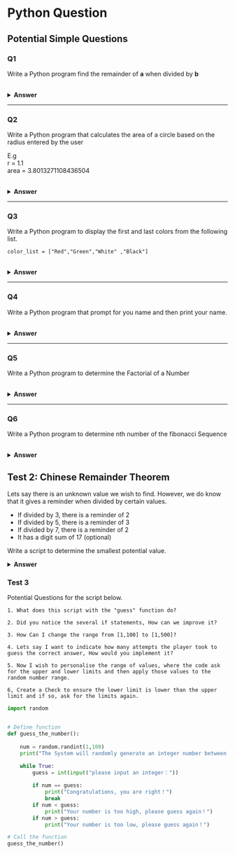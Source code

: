 # Python Question

## Potential Simple Questions

### Q1

Write a Python program find the remainder of **a** when divided by **b** 


<br>

<details>
  <summary><b>Answer</b></summary>

  ```python
a = 177
b = 5
r = a%b
print("The remainder is",r)
  ```
</details>

---

### Q2

Write a Python program that calculates the area of a circle based on the radius entered by the user

E.g \
r = 1.1 \
area = 3.8013271108436504

<br>

<details>
  <summary><b>Answer</b></summary>

  ```python
import math
r = 1.1    
area = r**2 * math.pi
print("The area is",area)    
  ```
</details>

---

### Q3

Write a Python program to display the first and last colors from the following list.

```
color_list = ["Red","Green","White" ,"Black"]
```

<br>

<details>
  <summary><b>Answer</b></summary>

  ```python
color_list = ["Red","Green","White" ,"Black"]
print(color_list[0])   
print(color_list[-1]) 
  ```
</details>

---

### Q4

Write a Python program that prompt for you name and then print your name. 

<br>

<details>
  <summary><b>Answer</b></summary>

  ```python
name = input("Please input your name: ")
print("Hello ",name)
  ```
</details>

---

### Q5

Write a Python program to determine the Factorial of a Number

<br>

<details>
  <summary><b>Answer</b></summary>

  ```python
number = int(input("number:" ))

fnum = 1
for i in range(2,number+1):
    fnum *= i 
    
print(fnum)
  ```
</details>

---

### Q6

Write a Python program to determine nth number of the fibonacci Sequence

<br>

<details>
  <summary><b>Answer</b></summary>

```python
    n_term = int(input("Which term: "))

    # first two terms
    n1, n2 = 0, 1
    count = 0

    while count < n_term:
       nth = n1 + n2

       n1 = n2
       n2 = nth
       count += 1

    print(nth)
```
</details>



## Test 2: Chinese Remainder Theorem

Lets say there is an unknown value we wish to find. However, we do know that it gives a reminder when divided by certain values.

* If divided by 3, there is a reminder of 2
* If divided by 5, there is a reminder of 3
* If divided by 7, there is a reminder of 2
* It has a digit sum of 17 (optional)

Write a script to determine the smallest potential value.

<details>
  <summary><b>Answer</b></summary>

  ```python
lst = []
for x in range(1,1000):
    if x % 3 == 2 and x % 5 ==3 and x %7 == 2:
        lst.append(x)
print(lst)
  ```
</details>

### Test 3 ###

Potential Questions for the script below.

    1. What does this script with the "guess" function do?

    2. Did you notice the several if statements, How can we improve it?

    3. How Can I change the range from [1,100] to [1,500]?

    4. Lets say I want to indicate how many attempts the player took to guess the correct answer, How would you implement it?

    5. Now I wish to personalise the range of values, where the code ask for the upper and lower limits and then apply those values to the random number range.
    
    6, Create a Check to ensure the lower limit is lower than the upper limit and if so, ask for the limits again.


```python
import random


# Define function 
def guess_the_number():
    
    num = random.randint(1,100)
    print("The System will randomly generate an integer number between 1 to 100, please guess the number within the least amount of times!")

    while True:
        guess = int(input("please input an integer："))
        
        if num == guess:
            print("Congratulations, you are right！")
            break
        if num < guess:
            print("Your number is too high, please guess again！")
        if num > guess:
            print("Your number is too low, please guess again！")

# Call the function
guess_the_number()
```
